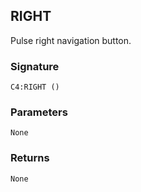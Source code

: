 ## RIGHT

Pulse right navigation button.


###  Signature

`C4:RIGHT ()`


### Parameters

`None`


### Returns

`None
`